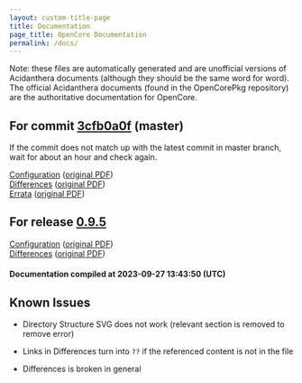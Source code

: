 ```yaml
---
layout: custom-title-page
title: Documentation
page_title: OpenCore Documentation
permalink: /docs/
---
```

Note: these files are automatically generated and are unofficial versions of Acidanthera documents (although they should be the same word for word). The official Acidanthera documents (found in the OpenCorePkg repository) are the authoritative documentation for OpenCore.

## For commit [3cfb0a0f](https://github.com/acidanthera/OpenCorePkg/tree/3cfb0a0f4cf0f3e884fa5a9360aca3ceb0e7c467) (master)

If the commit does not match up with the latest commit in master branch, wait for about an hour and check again.

[Configuration](latest/Configuration.html) ([original PDF](https://github.com/acidanthera/OpenCorePkg/blob/3cfb0a0f4cf0f3e884fa5a9360aca3ceb0e7c467/Docs/Configuration.pdf))
<br>
[Differences](latest/Differences.html) ([original PDF](https://github.com/acidanthera/OpenCorePkg/blob/3cfb0a0f4cf0f3e884fa5a9360aca3ceb0e7c467/Docs/Differences/Differences.pdf))
<br>
[Errata](latest/Errata.html) ([original PDF](https://github.com/acidanthera/OpenCorePkg/blob/3cfb0a0f4cf0f3e884fa5a9360aca3ceb0e7c467/Docs/Errata/Errata.pdf))

## For release [0.9.5](https://github.com/acidanthera/OpenCorePkg/tree/0.9.5)

[Configuration](release/Configuration.html) ([original PDF](https://github.com/acidanthera/OpenCorePkg/blob/0.9.5/Docs/Configuration.pdf))
<br>
[Differences](release/Differences.html) ([original PDF](https://github.com/acidanthera/OpenCorePkg/blob/0.9.5/Docs/Differences/Differences.pdf))

#### Documentation compiled at 2023-09-27 13:43:50 (UTC)

## Known Issues

* Directory Structure SVG does not work (relevant section is removed to remove error)

* Links in Differences turn into `??` if the referenced content is not in the file

* Differences is broken in general
